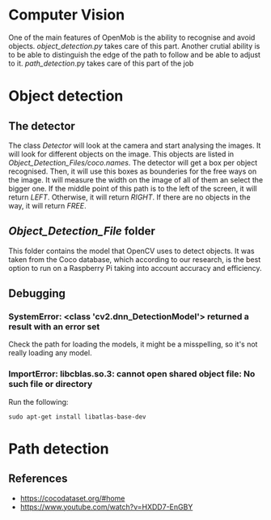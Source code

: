 # Computer Vision
One of the main features of OpenMob is the ability to recognise and avoid objects. _object_detection.py_ takes care of this part.
Another crutial ability is to be able to distinguish the edge of the path to follow and be able to adjust to it. _path_detection_.py takes care of this part of the job

# Object detection

## The detector
The class _Detector_ will look at the camera and start analysing the images. It will look for different objects on the image. This objects are listed in _Object_Detection_Files/coco.names_. The detector will get a box per object recognised. Then, it will use this boxes as bounderies for the free ways on the image. It will measure the width on the image of all of them an select the bigger one. If the middle point of this path is to the left of the screen, it will return _LEFT_. Otherwise, it will return _RIGHT_. If there are no objects in the way, it will return _FREE_.

## _Object_Detection_File_ folder
This folder contains the model that OpenCV uses to detect objects. It was taken from the Coco database, which according to our research, is the best option to run on a Raspberry Pi taking into account accuracy and efficiency.

## Debugging
### SystemError: <class 'cv2.dnn_DetectionModel'> returned a result with an error set
Check the path for loading the models, it might be a misspelling, so it's not really loading any model.

### ImportError: libcblas.so.3: cannot open shared object file: No such file or directory
Run the following:
```
sudo apt-get install libatlas-base-dev
```

# Path detection


## References
- https://cocodataset.org/#home
- https://www.youtube.com/watch?v=HXDD7-EnGBY
